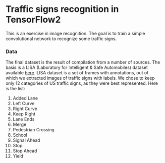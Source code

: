 # Traffic signs recognition in TensorFlow2

This is an exercise in image recognition. The goal is to train a simple convolutional network to recognize some traffic signs.

### Data

The final dataset is the result of compilation from a number of sources. The basis is a LISA (Laboratory for Intelligent & Safe Automobiles) dataset available [here](http://cvrr.ucsd.edu/LISA/lisa-traffic-sign-dataset.html). LISA dataset is a set of frames with annotations, out of which we extracted images of traffic signs with labels. We chose to keep only 12 categories of US traffic signs, as they were best represented. Here is the list:

1. Added Lane
2. Left Curve
3. Right Curve
4. Keep Right
5. Lane Ends
6. Merge
7. Pedestrian Crossing
8. School
9. Signal Ahead
10. Stop
11. Stop Ahead
12. Yield 
